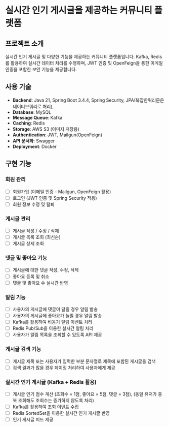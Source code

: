 # 실시간 인기 게시글을 제공하는 커뮤니티 플랫폼

## 프로젝트 소개
실시간 인기 게시글 및 다양한 기능을 제공하는 커뮤니티 플랫폼입니다. Kafka, Redis를 활용하여 실시간 데이터 처리를 수행하며, JWT 인증 및 OpenFeign을 통한 이메일 인증을 포함한 보안 기능을 제공합니다.

## 사용 기술
- **Backend**: Java 21, Spring Boot 3.4.4, Spring Security, JPA(복잡한쿼리문은 네이티브쿼리로 처리),
- **Database**: MySQL
- **Message Queue**: Kafka
- **Caching**: Redis
- **Storage**: AWS S3 (이미지 저장용)
- **Authentication**: JWT, Mailgun(OpenFeign)
- **API 문서화**: Swagger
- **Deployment**: Docker

## 구현 기능

### 회원 관리
- [ ] 회원가입 (이메일 인증 - Mailgun, OpenFeign 활용)
- [ ] 로그인 (JWT 인증 및 Spring Security 적용)
- [ ] 회원 정보 수정 및 탈퇴

### 게시글 관리
- [ ] 게시글 작성 / 수정 / 삭제
- [ ] 게시글 목록 조회 (최신순)
- [ ] 게시글 상세 조회

### 댓글 및 좋아요 기능
- [ ] 게시글에 대한 댓글 작성, 수정, 삭제
- [ ] 좋아요 등록 및 취소
- [ ] 댓글 및 좋아요 수 실시간 반영

### 알림 기능
 - [ ] 사용자의 게시글에 댓글이 달릴 경우 알림 발송
 - [ ] 사용자의 게시글에 좋아요가 눌릴 경우 알림 발송
 - [ ] Kafka를 활용하여 비동기 알림 이벤트 처리
 - [ ] Redis Pub/Sub을 이용한 실시간 알림 처리
 - [ ] 사용자가 알림 목록을 조회할 수 있도록 API 제공

### 게시글 검색 기능
- [ ] 게시글 제목 또는 사용자가 입력한 부분 문자열로 제목에 포함된 게시글을 검색
- [ ] 검색 결과가 많을 경우 페이징 처리하여 사용자에게 제공

### 실시간 인기 게시글 (Kafka + Redis 활용)
- [ ] 게시글 인기 점수 계산 (조회수 = 1점, 좋아요 = 5점, 댓글 = 3점), (동일 유저가 중복 조회해도 조회수는 증가하지 않도록 처리)
- [ ] Kafka를 활용하여 조회 이벤트 수집
- [ ] Redis SortedSet을 이용한 실시간 인기 게시글 반영
- [ ] 인기 게시글 피드 제공  
